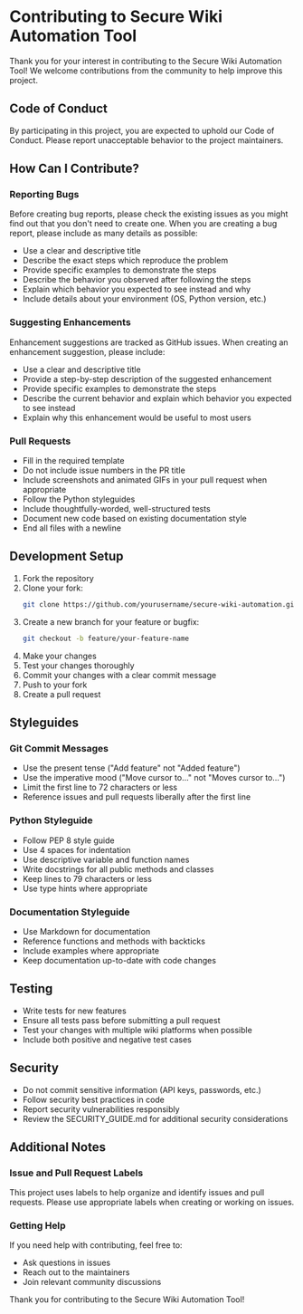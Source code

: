 # Contributing to Secure Wiki Automation Tool

Thank you for your interest in contributing to the Secure Wiki Automation Tool! We welcome contributions from the community to help improve this project.

## Code of Conduct

By participating in this project, you are expected to uphold our Code of Conduct. Please report unacceptable behavior to the project maintainers.

## How Can I Contribute?

### Reporting Bugs

Before creating bug reports, please check the existing issues as you might find out that you don't need to create one. When you are creating a bug report, please include as many details as possible:

- Use a clear and descriptive title
- Describe the exact steps which reproduce the problem
- Provide specific examples to demonstrate the steps
- Describe the behavior you observed after following the steps
- Explain which behavior you expected to see instead and why
- Include details about your environment (OS, Python version, etc.)

### Suggesting Enhancements

Enhancement suggestions are tracked as GitHub issues. When creating an enhancement suggestion, please include:

- Use a clear and descriptive title
- Provide a step-by-step description of the suggested enhancement
- Provide specific examples to demonstrate the steps
- Describe the current behavior and explain which behavior you expected to see instead
- Explain why this enhancement would be useful to most users

### Pull Requests

- Fill in the required template
- Do not include issue numbers in the PR title
- Include screenshots and animated GIFs in your pull request when appropriate
- Follow the Python styleguides
- Include thoughtfully-worded, well-structured tests
- Document new code based on existing documentation style
- End all files with a newline

## Development Setup

1. Fork the repository
2. Clone your fork:
   ```bash
   git clone https://github.com/yourusername/secure-wiki-automation.git
   ```
3. Create a new branch for your feature or bugfix:
   ```bash
   git checkout -b feature/your-feature-name
   ```
4. Make your changes
5. Test your changes thoroughly
6. Commit your changes with a clear commit message
7. Push to your fork
8. Create a pull request

## Styleguides

### Git Commit Messages

- Use the present tense ("Add feature" not "Added feature")
- Use the imperative mood ("Move cursor to..." not "Moves cursor to...")
- Limit the first line to 72 characters or less
- Reference issues and pull requests liberally after the first line

### Python Styleguide

- Follow PEP 8 style guide
- Use 4 spaces for indentation
- Use descriptive variable and function names
- Write docstrings for all public methods and classes
- Keep lines to 79 characters or less
- Use type hints where appropriate

### Documentation Styleguide

- Use Markdown for documentation
- Reference functions and methods with backticks
- Include examples where appropriate
- Keep documentation up-to-date with code changes

## Testing

- Write tests for new features
- Ensure all tests pass before submitting a pull request
- Test your changes with multiple wiki platforms when possible
- Include both positive and negative test cases

## Security

- Do not commit sensitive information (API keys, passwords, etc.)
- Follow security best practices in code
- Report security vulnerabilities responsibly
- Review the SECURITY_GUIDE.md for additional security considerations

## Additional Notes

### Issue and Pull Request Labels

This project uses labels to help organize and identify issues and pull requests. Please use appropriate labels when creating or working on issues.

### Getting Help

If you need help with contributing, feel free to:
- Ask questions in issues
- Reach out to the maintainers
- Join relevant community discussions

Thank you for contributing to the Secure Wiki Automation Tool!